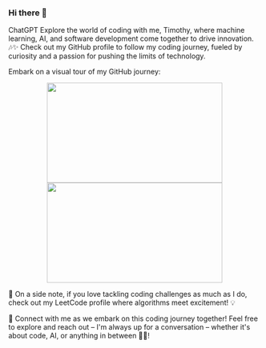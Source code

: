 ### Hi there 👋


ChatGPT
Explore the world of coding with me, Timothy, where machine learning, AI, and software development come together to drive innovation. 🎶✨ Check out my GitHub profile to follow my coding journey, fueled by curiosity and a passion for pushing the limits of technology.

Embark on a visual tour of my GitHub journey:


<p align="center">
<img width="350em" height="200em" src="https://github-readme-stats.vercel.app/api?username=timothy-geiger&show_icons=true&theme=tokyonight&hide_border=true" align = "center"/>
<img width="350em" height="200em" src="https://github-readme-streak-stats.herokuapp.com/?user=timothy-geiger&theme=tokyonight&hide_border=true" align = "center"/>
</p>




🌟 On a side note, if you love tackling coding challenges as much as I do, check out my LeetCode profile where algorithms meet excitement! 💡


🌟 Connect with me as we embark on this coding journey together! Feel free to explore and reach out – I'm always up for a conversation – whether it's about code, AI, or anything in between 🚀✨!  